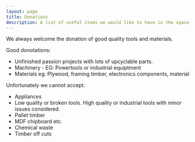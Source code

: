 ```yaml
---
layout: page
title: Donations
description: A list of useful items we would like to have in the space
---
```


We always welcome the donation of good quality tools and materials. 

Good donotations:
+ Unfinished passion projects with lots of upcyclable parts.
+ Machinery - EG: Powertools or industrial equiptment
+ Materials eg: Plywood, framing timber, electronics components, material

Unfortunately we cannot accept:
+ Appliances
+ Low quality or broken tools. High quality or industrial tools with minor issues considered.
+ Pallet timber
+ MDF chipboard etc.
+ Chemical waste
+ Timber off cuts
